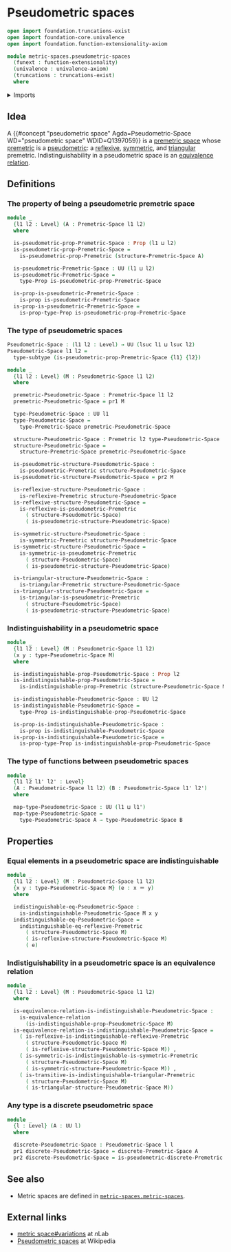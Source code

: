 # Pseudometric spaces

```agda
open import foundation.truncations-exist
open import foundation-core.univalence
open import foundation.function-extensionality-axiom

module metric-spaces.pseudometric-spaces
  (funext : function-extensionality)
  (univalence : univalence-axiom)
  (truncations : truncations-exist)
  where
```

<details><summary>Imports</summary>

```agda
open import foundation.binary-relations funext univalence truncations
open import foundation.dependent-pair-types
open import foundation.dependent-products-propositions funext
open import foundation.equivalence-relations funext univalence truncations
open import foundation.identity-types funext
open import foundation.propositions funext univalence
open import foundation.sets funext univalence
open import foundation.subtypes funext univalence truncations
open import foundation.universe-levels

open import metric-spaces.discrete-premetric-structures funext univalence truncations
open import metric-spaces.extensional-premetric-structures funext univalence truncations
open import metric-spaces.monotonic-premetric-structures funext univalence truncations
open import metric-spaces.premetric-spaces funext univalence truncations
open import metric-spaces.premetric-structures funext univalence truncations
open import metric-spaces.pseudometric-structures funext univalence truncations
open import metric-spaces.reflexive-premetric-structures funext univalence truncations
open import metric-spaces.symmetric-premetric-structures funext univalence truncations
open import metric-spaces.triangular-premetric-structures funext univalence truncations
```

</details>

## Idea

A
{{#concept "pseudometric space" Agda=Pseudometric-Space WD="pseudometric space" WDID=Q1397059}}
is a [premetric space](metric-spaces.premetric-spaces.md) whose
[premetric](metric-spaces.premetric-structures.md) is a
[pseudometric](metric-spaces.pseudometric-structures.md): a
[reflexive](metric-spaces.reflexive-premetric-structures.md),
[symmetric](metric-spaces.symmetric-premetric-structures.md), and
[triangular](metric-spaces.triangular-premetric-structures.md) premetric.
Indistinguishability in a pseudometric space is an
[equivalence relation](foundation.equivalence-relations.md).

## Definitions

### The property of being a pseudometric premetric space

```agda
module _
  {l1 l2 : Level} (A : Premetric-Space l1 l2)
  where

  is-pseudometric-prop-Premetric-Space : Prop (l1 ⊔ l2)
  is-pseudometric-prop-Premetric-Space =
    is-pseudometric-prop-Premetric (structure-Premetric-Space A)

  is-pseudometric-Premetric-Space : UU (l1 ⊔ l2)
  is-pseudometric-Premetric-Space =
    type-Prop is-pseudometric-prop-Premetric-Space

  is-prop-is-pseudometric-Premetric-Space :
    is-prop is-pseudometric-Premetric-Space
  is-prop-is-pseudometric-Premetric-Space =
    is-prop-type-Prop is-pseudometric-prop-Premetric-Space
```

### The type of pseudometric spaces

```agda
Pseudometric-Space : (l1 l2 : Level) → UU (lsuc l1 ⊔ lsuc l2)
Pseudometric-Space l1 l2 =
  type-subtype (is-pseudometric-prop-Premetric-Space {l1} {l2})

module _
  {l1 l2 : Level} (M : Pseudometric-Space l1 l2)
  where

  premetric-Pseudometric-Space : Premetric-Space l1 l2
  premetric-Pseudometric-Space = pr1 M

  type-Pseudometric-Space : UU l1
  type-Pseudometric-Space =
    type-Premetric-Space premetric-Pseudometric-Space

  structure-Pseudometric-Space : Premetric l2 type-Pseudometric-Space
  structure-Pseudometric-Space =
    structure-Premetric-Space premetric-Pseudometric-Space

  is-pseudometric-structure-Pseudometric-Space :
    is-pseudometric-Premetric structure-Pseudometric-Space
  is-pseudometric-structure-Pseudometric-Space = pr2 M

  is-reflexive-structure-Pseudometric-Space :
    is-reflexive-Premetric structure-Pseudometric-Space
  is-reflexive-structure-Pseudometric-Space =
    is-reflexive-is-pseudometric-Premetric
      ( structure-Pseudometric-Space)
      ( is-pseudometric-structure-Pseudometric-Space)

  is-symmetric-structure-Pseudometric-Space :
    is-symmetric-Premetric structure-Pseudometric-Space
  is-symmetric-structure-Pseudometric-Space =
    is-symmetric-is-pseudometric-Premetric
      ( structure-Pseudometric-Space)
      ( is-pseudometric-structure-Pseudometric-Space)

  is-triangular-structure-Pseudometric-Space :
    is-triangular-Premetric structure-Pseudometric-Space
  is-triangular-structure-Pseudometric-Space =
    is-triangular-is-pseudometric-Premetric
      ( structure-Pseudometric-Space)
      ( is-pseudometric-structure-Pseudometric-Space)
```

### Indistinguishability in a pseudometric space

```agda
module _
  {l1 l2 : Level} (M : Pseudometric-Space l1 l2)
  (x y : type-Pseudometric-Space M)
  where

  is-indistinguishable-prop-Pseudometric-Space : Prop l2
  is-indistinguishable-prop-Pseudometric-Space =
    is-indistinguishable-prop-Premetric (structure-Pseudometric-Space M) x y

  is-indistinguishable-Pseudometric-Space : UU l2
  is-indistinguishable-Pseudometric-Space =
    type-Prop is-indistinguishable-prop-Pseudometric-Space

  is-prop-is-indistinguishable-Pseudometric-Space :
    is-prop is-indistinguishable-Pseudometric-Space
  is-prop-is-indistinguishable-Pseudometric-Space =
    is-prop-type-Prop is-indistinguishable-prop-Pseudometric-Space
```

### The type of functions between pseudometric spaces

```agda
module _
  {l1 l2 l1' l2' : Level}
  (A : Pseudometric-Space l1 l2) (B : Pseudometric-Space l1' l2')
  where

  map-type-Pseudometric-Space : UU (l1 ⊔ l1')
  map-type-Pseudometric-Space =
    type-Pseudometric-Space A → type-Pseudometric-Space B
```

## Properties

### Equal elements in a pseudometric space are indistinguishable

```agda
module _
  {l1 l2 : Level} (M : Pseudometric-Space l1 l2)
  {x y : type-Pseudometric-Space M} (e : x ＝ y)
  where

  indistinguishable-eq-Pseudometric-Space :
    is-indistinguishable-Pseudometric-Space M x y
  indistinguishable-eq-Pseudometric-Space =
    indistinguishable-eq-reflexive-Premetric
      ( structure-Pseudometric-Space M)
      ( is-reflexive-structure-Pseudometric-Space M)
      ( e)
```

### Indistiguishability in a pseudometric space is an equivalence relation

```agda
module _
  {l1 l2 : Level} (M : Pseudometric-Space l1 l2)
  where

  is-equivalence-relation-is-indistinguishable-Pseudometric-Space :
    is-equivalence-relation
      (is-indistinguishable-prop-Pseudometric-Space M)
  is-equivalence-relation-is-indistinguishable-Pseudometric-Space =
    ( is-reflexive-is-indistinguishable-reflexive-Premetric
      ( structure-Pseudometric-Space M)
      ( is-reflexive-structure-Pseudometric-Space M)) ,
    ( is-symmetric-is-indistinguishable-is-symmetric-Premetric
      ( structure-Pseudometric-Space M)
      ( is-symmetric-structure-Pseudometric-Space M)) ,
    ( is-transitive-is-indistinguishable-triangular-Premetric
      ( structure-Pseudometric-Space M)
      ( is-triangular-structure-Pseudometric-Space M))
```

### Any type is a discrete pseudometric space

```agda
module _
  {l : Level} (A : UU l)
  where

  discrete-Pseudometric-Space : Pseudometric-Space l l
  pr1 discrete-Pseudometric-Space = discrete-Premetric-Space A
  pr2 discrete-Pseudometric-Space = is-pseudometric-discrete-Premetric
```

## See also

- Metric spaces are defined in
  [`metric-spaces.metric-spaces`](metric-spaces.metric-spaces.md).

## External links

- [metric space#variations](https://ncatlab.org/nlab/show/metric+space#variations)
  at $n$Lab
- [Pseudometric spaces](https://en.wikipedia.org/wiki/Pseudometric_space) at
  Wikipedia
